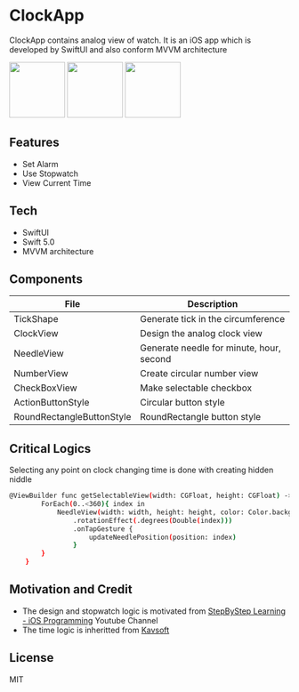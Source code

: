 # ClockApp
ClockApp contains analog view of watch. It is an iOS app which is developed by SwiftUl and also conform MVVM architecture

<image src="Images/ClockApp-Scene1.png" width=100>
<image src="Images/ClockApp-Scene2.png" width=100>
<image src="Images/ClockApp-Scene3.png" width=100>

## Features
- Set Alarm 
- Use Stopwatch
- View Current Time

## Tech
- SwiftUI
- Swift 5.0
- MVVM architecture
## Components
| File | Description |
| ------ | ------ |
| TickShape | Generate tick in the circumference|
| ClockView | Design the analog clock view |
| NeedleView | Generate needle for minute, hour, second|
| NumberView | Create circular number view |
| CheckBoxView | Make selectable checkbox |
| ActionButtonStyle | Circular button style |
| RoundRectangleButtonStyle | RoundRectangle button style |

## Critical Logics
Selecting any point on clock changing time is done with creating hidden niddle

```sh
@ViewBuilder func getSelectableView(width: CGFloat, height: CGFloat) -> some View {
        ForEach(0..<360){ index in
            NeedleView(width: width, height: height, color: Color.backgroundColor.opacity(0.001), bottomLineHeight: 30)
                .rotationEffect(.degrees(Double(index)))
                .onTapGesture {
                    updateNeedlePosition(position: index)
                }
        }
    }
```
## Motivation and Credit
- The design and stopwatch logic is motivated from [StepByStep Learning - iOS Programming](https://www.youtube.com/watch?v=13BhbutmQdA&list=PLFK9eRgQ_3FYZ4JDsHcQWBVndFNbdO1JW) Youtube Channel
- The time logic is inheritted from [Kavsoft](https://www.youtube.com/watch?v=BTtERko7j1Y)

## License

MIT

